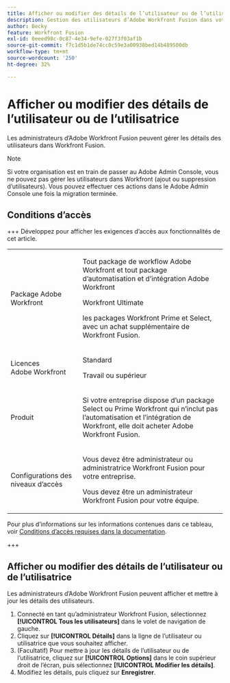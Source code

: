 ```yaml
---
title: Afficher ou modifier des détails de l’utilisateur ou de l’utilisatrice
description: Gestion des utilisateurs d’Adobe Workfront Fusion dans votre entreprise
author: Becky
feature: Workfront Fusion
exl-id: 0eeed98c-0c87-4e34-9efe-027f3f03af1b
source-git-commit: f7c1d5b1de74cc0c59e3a00938bed14b489500db
workflow-type: tm+mt
source-wordcount: '250'
ht-degree: 32%

---
```


# Afficher ou modifier des détails de l’utilisateur ou de l’utilisatrice

Les administrateurs d’Adobe Workfront Fusion peuvent gérer les détails des utilisateurs dans Workfront Fusion.

>[!NOTE]
>
>Si votre organisation est en train de passer au Adobe Admin Console, vous ne pouvez pas gérer les utilisateurs dans Workfront (ajout ou suppression d’utilisateurs). Vous pouvez effectuer ces actions dans le Adobe Admin Console une fois la migration terminée.

## Conditions d’accès

+++ Développez pour afficher les exigences d’accès aux fonctionnalités de cet article.

<table style="table-layout:auto">
 <col> 
 <col> 
 <tbody> 
  <tr> 
   <td role="rowheader">Package Adobe Workfront</td> 
   <td> <p>Tout package de workflow Adobe Workfront et tout package d’automatisation et d’intégration Adobe Workfront</p><p>Workfront Ultimate</p><p>les packages Workfront Prime et Select, avec un achat supplémentaire de Workfront Fusion.</p> </td> 
  </tr> 
  <tr data-mc-conditions=""> 
   <td role="rowheader">Licences Adobe Workfront</td> 
   <td> <p>Standard</p><p>Travail ou supérieur</p> </td> 
  </tr> 
  <tr> 
   <td role="rowheader">Produit</td> 
   <td>
   <p>Si votre entreprise dispose d’un package Select ou Prime Workfront qui n’inclut pas l’automatisation et l’intégration de Workfront, elle doit acheter Adobe Workfront Fusion.</li></ul>
   </td> 
  </tr>
  <tr data-mc-conditions=""> 
   <td role="rowheader">Configurations des niveaux d’accès</td> 
   <td> 
     <p>Vous devez être administrateur ou administratrice Workfront Fusion pour votre entreprise.</p>
     <p>Vous devez être un administrateur Workfront Fusion pour votre équipe.</p>
   </td> 
  </tr> 
 </tbody> 
</table>

Pour plus d’informations sur les informations contenues dans ce tableau, voir [Conditions d’accès requises dans la documentation](/help/workfront-fusion/references/licenses-and-roles/access-level-requirements-in-documentation.md).

+++

## Afficher ou modifier des détails de l’utilisateur ou de l’utilisatrice

Les administrateurs d’Adobe Workfront Fusion peuvent afficher et mettre à jour les détails des utilisateurs.

1. Connecté en tant qu’administrateur Workfront Fusion, sélectionnez **[!UICONTROL Tous les utilisateurs]** dans le volet de navigation de gauche.
1. Cliquez sur **[!UICONTROL Détails]** dans la ligne de l’utilisateur ou utilisatrice que vous souhaitez afficher.
1. (Facultatif) Pour mettre à jour les détails de l’utilisateur ou de l’utilisatrice, cliquez sur **[!UICONTROL Options]** dans le coin supérieur droit de l’écran, puis sélectionnez **[!UICONTROL Modifier les détails]**.
1. Modifiez les détails, puis cliquez sur **Enregistrer**.
